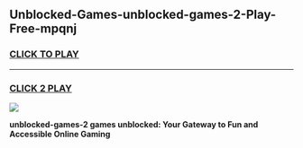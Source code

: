 
## Unblocked-Games-unblocked-games-2-Play-Free-mpqnj
<h3>
<a href="https://premium76.site?title=unblocked-games-2&ref=20A">CLICK TO PLAY</a></h3>
<hr>

<h3>
<a href="https://premium76.site?title=unblocked-games-2&ref=20A">CLICK 2 PLAY</a>
  
</h3>

<a href="https://premium76.site?title=unblocked-games-2&ref=20A"><img src="https://clearcache.store/games.png"></a>


**unblocked-games-2 games unblocked: Your Gateway to Fun and Accessible Online Gaming**
